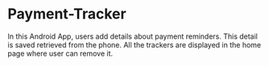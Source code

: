 # Payment-Tracker
In this Android App, users add details about payment reminders. This detail is saved retrieved from the phone. All the trackers are displayed in the home page where user can remove it. 

